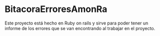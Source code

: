 # BitacoraErroresAmonRa
Este proyecto está hecho en Ruby on rails y sirve para poder tener un informe de los errores que se van encontrando al trabajar en el proyecto.

